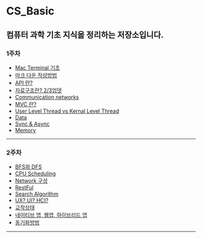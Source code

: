 # CS_Basic
컴퓨터 과학 기초 지식을 정리하는 저장소입니다.
---

### 1주차

* [Mac Terminal 기초](https://github.com/Deviloper-korea/CS_Basic/wiki/Mac-Terminal-기본-명령어)
* [마크 다운 작성방법](https://github.com/Deviloper-korea/CS_Basic/wiki/%5BMarkDown-작성법%5D)
* [API 란?](https://github.com/Deviloper-korea/CS_Basic/wiki/API-란%3F)
* [자료구조란? 2/3업뎃](https://github.com/Deviloper-korea/CS_Basic/wiki/자료구조-개념)
* [Communication networks](https://github.com/Deviloper-korea/CS_Basic/wiki/Communication-networks)
* [MVC 란?](https://github.com/Deviloper-korea/CS_Basic/wiki/MVC란%3F)
* [User Level Thread vs Kernal Level Thread](https://github.com/Deviloper-korea/CS_Basic/wiki/User-Level-Thread-vs-Kernal-Level-Thread)
* [Data](https://github.com/Deviloper-korea/CS_Basic/wiki/데이터,-데이터의-종류)
* [Sync & Async](https://github.com/Deviloper-korea/CS_Basic/wiki/동기-vs-비동기)
* [Memory](https://github.com/Deviloper-korea/CS_Basic/wiki/메모리(Memory))

---

### 2주차

* [BFS와 DFS](https://github.com/Deviloper-korea/CS_Basic/wiki/BFS와-DFS)
* [CPU Scheduling](https://github.com/Deviloper-korea/CS_Basic/wiki/CPU-Scheduling)
* [Network 구성](https://github.com/Deviloper-korea/CS_Basic/wiki/network-구성)
* [RestFul](https://github.com/Deviloper-korea/CS_Basic/wiki/RestFul이란%3F)
* [Search Algorithm](https://github.com/Deviloper-korea/CS_Basic/wiki/Search-Algorithm)
* [UX? UI? HCI?](https://github.com/Deviloper-korea/CS_Basic/wiki/UX-%3F-UI%3F-HCI%3F)
* [교착상태](https://github.com/Deviloper-korea/CS_Basic/wiki/교착상태)
* [네이티브 앱, 웹앱, 하이브리드 앱](https://github.com/Deviloper-korea/CS_Basic/wiki/네이티브-앱-vs-웹앱-vs-하이브리드앱)
* [동기화방법](https://github.com/Deviloper-korea/CS_Basic/wiki/동기화-방법(critical-section,-mutex,-semaphore))

---
